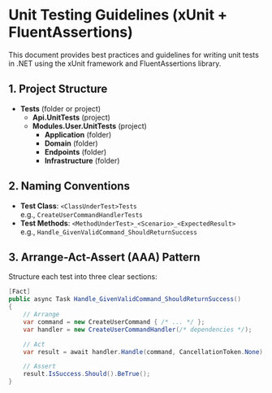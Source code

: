 # Unit Testing Guidelines (xUnit + FluentAssertions)

This document provides best practices and guidelines for writing unit tests in .NET using the xUnit framework and
FluentAssertions library.

## 1. Project Structure

- **Tests** (folder or project)
    - **Api.UnitTests** (project)
    - **Modules.User.UnitTests** (project)
        - **Application** (folder)
        - **Domain** (folder)
        - **Endpoints** (folder)
        - **Infrastructure** (folder)

## 2. Naming Conventions

- **Test Class**: `<ClassUnderTest>Tests`  
  e.g., `CreateUserCommandHandlerTests`
- **Test Methods**: `<MethodUnderTest>_<Scenario>_<ExpectedResult>`  
  e.g., `Handle_GivenValidCommand_ShouldReturnSuccess`

## 3. Arrange-Act-Assert (AAA) Pattern

Structure each test into three clear sections:

```csharp
[Fact]
public async Task Handle_GivenValidCommand_ShouldReturnSuccess()
{
    // Arrange
    var command = new CreateUserCommand { /* ... */ };
    var handler = new CreateUserCommandHandler(/* dependencies */);

    // Act
    var result = await handler.Handle(command, CancellationToken.None);

    // Assert
    result.IsSuccess.Should().BeTrue();
}

